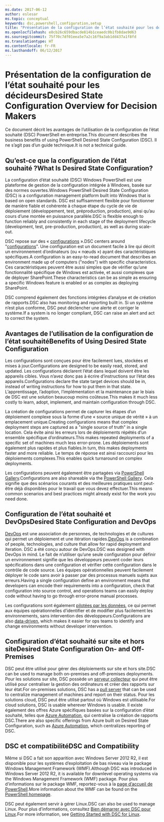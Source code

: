 ```yaml
---
ms.date: 2017-06-12
author: eslesar
ms.topic: conceptual
keywords: dsc,powershell,configuration,setup
title: "Présentation de la configuration de l’état souhaité pour les décideurs"
ms.openlocfilehash: e8cb26c659dbacde814b1ceaedc0b1fb8dae9d63
ms.sourcegitcommit: 75f70c7df01eea5e7a2c16f9a3ab1dd437a1f8fd
ms.translationtype: HT
ms.contentlocale: fr-FR
ms.lasthandoff: 06/12/2017
---
```

# <a name="desired-state-configuration-overview-for-decision-makers"></a><span data-ttu-id="a9b52-103">Présentation de la configuration de l’état souhaité pour les décideurs</span><span class="sxs-lookup"><span data-stu-id="a9b52-103">Desired State Configuration Overview for Decision Makers</span></span>

<span data-ttu-id="a9b52-104">Ce document décrit les avantages de l’utilisation de la configuration de l’état souhaité (DSC) PowerShell en entreprise.</span><span class="sxs-lookup"><span data-stu-id="a9b52-104">This document describes the business benefits of using PowerShell Desired State Configuration (DSC).</span></span> <span data-ttu-id="a9b52-105">Il ne s’agit pas d’un guide technique.</span><span class="sxs-lookup"><span data-stu-id="a9b52-105">It is not a technical guide.</span></span>

## <a name="what-is-desired-state-configuration"></a><span data-ttu-id="a9b52-106">Qu’est-ce que la configuration de l’état souhaité ?</span><span class="sxs-lookup"><span data-stu-id="a9b52-106">What Is Desired State Configuration?</span></span>

<span data-ttu-id="a9b52-107">La configuration d’état souhaité (DSC) Windows PowerShell est une plateforme de gestion de la configuration intégrée à Windows, basée sur des normes ouvertes.</span><span class="sxs-lookup"><span data-stu-id="a9b52-107">Windows PowerShell Desired State Configuration (DSC) is a configuration management platform built into Windows that is based on open standards.</span></span> <span data-ttu-id="a9b52-108">DSC est suffisamment flexible pour fonctionner de manière fiable et cohérente à chaque étape du cycle de vie de déploiement (développement, test, préproduction, production), ainsi qu’au cours d’une montée en puissance parallèle.</span><span class="sxs-lookup"><span data-stu-id="a9b52-108">DSC is flexible enough to function reliably and consistently in each stage of the deployment lifecycle (development, test, pre-production, production), as well as during scale-out.</span></span> 

<span data-ttu-id="a9b52-109">DSC repose sur des « [configurations](https://msdn.microsoft.com/en-us/powershell/dsc/configurations) ».</span><span class="sxs-lookup"><span data-stu-id="a9b52-109">DSC centers around "[configurations](https://msdn.microsoft.com/en-us/powershell/dsc/configurations)".</span></span>
<span data-ttu-id="a9b52-110">Une configuration est un document facile à lire qui décrit un environnement d’ordinateurs (ou « nœuds ») ayant des caractéristiques spécifiques.</span><span class="sxs-lookup"><span data-stu-id="a9b52-110">A configuration is an easy-to-read document that describes an environment made up of computers ("nodes") with specific characteristics.</span></span> <span data-ttu-id="a9b52-111">Ces caractéristiques peuvent être aussi simples que de vérifier qu’une fonctionnalité spécifique de Windows est activée, et aussi complexes que de déployer SharePoint.</span><span class="sxs-lookup"><span data-stu-id="a9b52-111">These characteristics can be as simple as ensuring a specific Windows feature is enabled or as complex as deploying SharePoint.</span></span> 

<span data-ttu-id="a9b52-112">DSC comprend également des fonctions intégrées d’analyse et de création de rapports.</span><span class="sxs-lookup"><span data-stu-id="a9b52-112">DSC also has monitoring and reporting built in.</span></span> <span data-ttu-id="a9b52-113">Si un système n’est plus conforme, DSC peut déclencher une alerte et corriger le système.</span><span class="sxs-lookup"><span data-stu-id="a9b52-113">If a system is no longer compliant, DSC can raise an alert and act to correct the system.</span></span> 

## <a name="benefits-of-using-desired-state-configuration"></a><span data-ttu-id="a9b52-114">Avantages de l’utilisation de la configuration de l’état souhaité</span><span class="sxs-lookup"><span data-stu-id="a9b52-114">Benefits of Using Desired State Configuration</span></span>

<span data-ttu-id="a9b52-115">Les configurations sont conçues pour être facilement lues, stockées et mises à jour.</span><span class="sxs-lookup"><span data-stu-id="a9b52-115">Configurations are designed to be easily read, stored, and updated.</span></span> <span data-ttu-id="a9b52-116">Les configurations déclarent l’état dans lequel doivent être les appareils cibles. Vous n’avez donc pas à écrire d’instructions sur l’état des appareils.</span><span class="sxs-lookup"><span data-stu-id="a9b52-116">Configurations declare the state target devices should be in, instead of writing instructions for how to put them in that state.</span></span> <span data-ttu-id="a9b52-117">L’apprentissage, l’adoption, l’implémentation et la maintenance par le biais de DSC est une solution beaucoup moins coûteuse.</span><span class="sxs-lookup"><span data-stu-id="a9b52-117">This makes it much less costly to learn, adopt, implement, and maintain configuration through DSC.</span></span> 

<span data-ttu-id="a9b52-118">La création de configurations permet de capturer les étapes d’un déploiement complexe sous la forme d’une « source unique de vérité » à un emplacement unique.</span><span class="sxs-lookup"><span data-stu-id="a9b52-118">Creating configurations means that complex deployment steps are captured as a "single source of truth" in a single location.</span></span> <span data-ttu-id="a9b52-119">Cela évite ainsi les erreurs lors de déploiements répétés d’un ensemble spécifique d’ordinateurs.</span><span class="sxs-lookup"><span data-stu-id="a9b52-119">This makes repeated deployments of a specific set of machines much less error-prone.</span></span> <span data-ttu-id="a9b52-120">Les déploiements sont également plus rapides et plus fiables.</span><span class="sxs-lookup"><span data-stu-id="a9b52-120">In turn, this makes deployments faster and more reliable.</span></span> <span data-ttu-id="a9b52-121">Le temps de réponse est ainsi raccourci pour les déploiements complexes.</span><span class="sxs-lookup"><span data-stu-id="a9b52-121">This enables quick turnaround on complex deployments.</span></span>

<span data-ttu-id="a9b52-122">Les configurations peuvent également être partagées via [PowerShell Gallery](https://powershellgallery.com).</span><span class="sxs-lookup"><span data-stu-id="a9b52-122">Configurations are also shareable via the [PowerShell Gallery](https://powershellgallery.com).</span></span> <span data-ttu-id="a9b52-123">Cela signifie que des scénarios courants et des meilleures pratiques sont peut-être déjà disponibles pour le travail que vous devez effectuer.</span><span class="sxs-lookup"><span data-stu-id="a9b52-123">This means common scenarios and best practices might already exist for the work you need done.</span></span>


## <a name="desired-state-configuration-and-devops"></a><span data-ttu-id="a9b52-124">Configuration de l’état souhaité et DevOps</span><span class="sxs-lookup"><span data-stu-id="a9b52-124">Desired State Configuration and DevOps</span></span>

<span data-ttu-id="a9b52-125">[DevOps](http://blogs.technet.com/b/ashleymcglone/archive/2015/11/20/devops-for-n00bs-ie-windows-people.aspx) est une association de personnes, de technologies et de cultures qui permet un déploiement et une itération rapides.</span><span class="sxs-lookup"><span data-stu-id="a9b52-125">[DevOps](http://blogs.technet.com/b/ashleymcglone/archive/2015/11/20/devops-for-n00bs-ie-windows-people.aspx) is a combination of people, technologies, and culture that allow for rapid deployment and iteration.</span></span> <span data-ttu-id="a9b52-126">DSC a été conçu autour de DevOps.</span><span class="sxs-lookup"><span data-stu-id="a9b52-126">DSC was designed with DevOps in mind.</span></span> <span data-ttu-id="a9b52-127">Le fait de n’utiliser qu’une seule configuration pour définir un environnement signifie que les développeurs peuvent coder leurs spécifications dans une configuration et vérifier cette configuration dans le contrôle de code source. Les équipes opérationnelles peuvent facilement déployer le code sans avoir à passer par des processus manuels sujets aux erreurs.</span><span class="sxs-lookup"><span data-stu-id="a9b52-127">Having a single configuration define an environment means that developers can encode their requirements into a configuration, check that configuration into source control, and operations teams can easily deploy code without having to go through error-prone manual processes.</span></span> 

<span data-ttu-id="a9b52-128">Les configurations sont également [pilotées par les données](https://msdn.microsoft.com/en-us/powershell/dsc/configdata), ce qui permet aux équipes opérationnelles d’identifier et de modifier plus facilement les environnements, sans intervention des développeurs.</span><span class="sxs-lookup"><span data-stu-id="a9b52-128">Configurations are also [data-driven](https://msdn.microsoft.com/en-us/powershell/dsc/configdata), which makes it easier for ops teams to identify and change environments without developer intervention.</span></span> 

## <a name="desired-state-configuration-on--and-off-premises"></a><span data-ttu-id="a9b52-129">Configuration d’état souhaité sur site et hors site</span><span class="sxs-lookup"><span data-stu-id="a9b52-129">Desired State Configuration On- and Off-Premises</span></span>

<span data-ttu-id="a9b52-130">DSC peut être utilisé pour gérer des déploiements sur site et hors site.</span><span class="sxs-lookup"><span data-stu-id="a9b52-130">DSC can be used to manage both on-premises and off-premises deployments.</span></span> <span data-ttu-id="a9b52-131">Pour les solutions sur site, DSC possède un [serveur collecteur](https://msdn.microsoft.com/en-us/powershell/dsc/pullserver) qui peut être utilisé pour centraliser la gestion des ordinateurs et créer des rapports sur leur état.</span><span class="sxs-lookup"><span data-stu-id="a9b52-131">For on-premises solutions, DSC has a [pull server](https://msdn.microsoft.com/en-us/powershell/dsc/pullserver) that can be used to centralize management of machines and report on their status.</span></span> <span data-ttu-id="a9b52-132">Pour les solutions cloud, DSC peut être utilisé partout où Windows est utilisable.</span><span class="sxs-lookup"><span data-stu-id="a9b52-132">For cloud solutions, DSC is usable wherever Windows is usable.</span></span> <span data-ttu-id="a9b52-133">Il existe également des offres Azure spécifiques basées sur la configuration d’état souhaité, telles que [Azure Automation](https://azure.microsoft.com/en-us/documentation/services/automation/), qui centralise la création de rapports DSC.</span><span class="sxs-lookup"><span data-stu-id="a9b52-133">There are also specific offerings from Azure built on Desired State Configuration, such as [Azure Automation](https://azure.microsoft.com/en-us/documentation/services/automation/), which centralizes reporting of DSC.</span></span> 

## <a name="dsc-and-compatibility"></a><span data-ttu-id="a9b52-134">DSC et compatibilité</span><span class="sxs-lookup"><span data-stu-id="a9b52-134">DSC and Compatibility</span></span>

<span data-ttu-id="a9b52-135">Même si DSC a fait son apparition avec Windows Server 2012 R2, il est disponible pour les systèmes d’exploitation de bas niveau via le package Windows Management Framework (WMF).</span><span class="sxs-lookup"><span data-stu-id="a9b52-135">Although DSC was introduced in Windows Server 2012 R2, it is available for downlevel operating systems via the Windows Management Framework (WMF) package.</span></span> <span data-ttu-id="a9b52-136">Pour plus d’informations sur le package WMF, reportez-vous à la [page d’accueil de PowerShell](https://msdn.microsoft.com/en-us/powershell/).</span><span class="sxs-lookup"><span data-stu-id="a9b52-136">More information about the WMF can be found on the [PowerShell homepage](https://msdn.microsoft.com/en-us/powershell/).</span></span> 

<span data-ttu-id="a9b52-137">DSC peut également servir à gérer Linux.</span><span class="sxs-lookup"><span data-stu-id="a9b52-137">DSC can also be used to manage Linux.</span></span> <span data-ttu-id="a9b52-138">Pour plus d’informations, consultez [Bien démarrer avec DSC pour Linux](https://msdn.microsoft.com/en-us/powershell/dsc/lnxgettingstarted).</span><span class="sxs-lookup"><span data-stu-id="a9b52-138">For more information, see [Getting Started with DSC for Linux](https://msdn.microsoft.com/en-us/powershell/dsc/lnxgettingstarted).</span></span>

